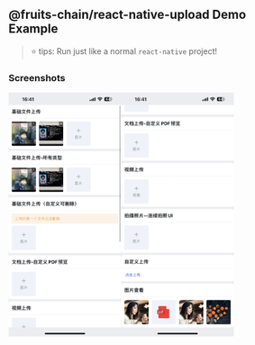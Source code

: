 ## @fruits-chain/react-native-upload Demo Example

> ⭐️ tips: Run just like a normal `react-native` project!

### Screenshots

<div style="display: flex; flex-wrap: no-wrap">
  <img src="./ss-1.jpg" width=200>
  <img src="./ss-2.jpg" width=200>
</div>
